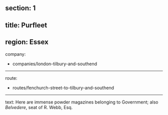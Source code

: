 section: 1
----
title: Purfleet
----
region: Essex
----
company:
- companies/london-tilbury-and-southend
----
route:
- routes/fenchurch-street-to-tilbury-and-southend
----
text: Here are immense powder magazines belonging to Government; also *Belvedere*, seat of R. Webb, Esq.
